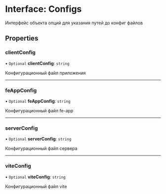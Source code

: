 # Interface: Configs

Интерфейс объекта опций для указания путей до конфиг файлов

## Properties

### clientConfig

• `Optional` **clientConfig**: `string`

Конфигурационный файл приложения

___

### feAppConfig

• `Optional` **feAppConfig**: `string`

Конфигурационный файл fe-app

___

### serverConfig

• `Optional` **serverConfig**: `string`

Конфигурационный файл сервера

___

### viteConfig

• `Optional` **viteConfig**: `string`

Конфигурационный файл vite
